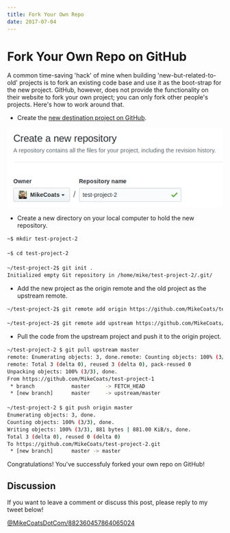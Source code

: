 ```yaml
---
title: Fork Your Own Repo
date: 2017-07-04
---
```


# Fork Your Own Repo on GitHub

A common time-saving 'hack' of mine when building 'new-but-related-to-old' projects is to fork an existing code base and use it as the boot-strap for the new project. GitHub, however, does not provide the functionality on their website to fork your own project; you can only fork other people's projects. Here's how to work around that.

- Create the [new destination project on GitHub][new-project].

![Create a new repository][new-repo-screenshot]

- Create a new directory on your local computer to hold the new repository.

```bash
~$ mkdir test-project-2

~$ cd test-project-2

~/test-project-2$ git init .
Initialized empty Git repository in /home/mike/test-project-2/.git/
```

- Add the new project as the origin remote and the old project as the upstream remote.

```bash
~/test-project-2$ git remote add origin https://github.com/MikeCoats/test-project-2.git

~/test-project-2$ git remote add upstream https://github.com/MikeCoats/test-project-1.git
```

- Pull the code from the upstream project and push it to the origin project.

```bash
~/test-project-2 $ git pull upstream master
remote: Enumerating objects: 3, done.remote: Counting objects: 100% (3/3), done.
remote: Total 3 (delta 0), reused 3 (delta 0), pack-reused 0
Unpacking objects: 100% (3/3), done.
From https://github.com/MikeCoats/test-project-1
 * branch            master     -> FETCH_HEAD
 * [new branch]      master     -> upstream/master

~/test-project-2 $ git push origin master
Enumerating objects: 3, done.
Counting objects: 100% (3/3), done.
Writing objects: 100% (3/3), 881 bytes | 881.00 KiB/s, done.
Total 3 (delta 0), reused 0 (delta 0)
To https://github.com/MikeCoats/test-project-2.git
 * [new branch]      master -> master
```

Congratulations! You've successfuly forked your own repo on GitHub!

## Discussion

If you want to leave a comment or discuss this post, please reply to my tweet below!

[@MikeCoatsDotCom/882360457864065024][discussion-tweet]

[new-project]: https://github.com/new
[new-repo-screenshot]: 2017-07-04--fork-your-own-repo--new-repo.png
[discussion-tweet]: https://twitter.com/MikeCoatsDotCom/status/882360457864065024

